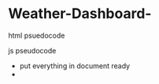 # Weather-Dashboard-

html psuedocode 

<!-- - build out with boilerplate html 
- import bootstrap
-import css style sheet
- import font awesome 
- link javascript page 
-import moment.js 
- build out website layout 
    header 
    columns and rows 
    add in form in put for cities  -->

js pseudocode 
- put everything in document ready 
- 


